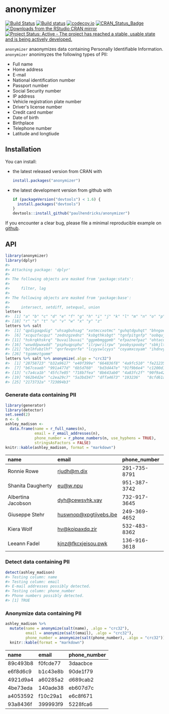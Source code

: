 <!-- README.md is generated from README.Rmd. Please edit that file -->
anonymizer
==========

[![Build Status](https://travis-ci.org/paulhendricks/anonymizer.png?branch=master)](https://travis-ci.org/paulhendricks/anonymizer) [![Build status](https://ci.appveyor.com/api/projects/status/qu5j8q9wvit2i3pe/branch/master?svg=true)](https://ci.appveyor.com/project/paulhendricks/anonymizer/branch/master) [![codecov.io](http://codecov.io/github/paulhendricks/anonymizer/coverage.svg?branch=master)](http://codecov.io/github/paulhendricks/anonymizer?branch=master) [![CRAN\_Status\_Badge](http://www.r-pkg.org/badges/version/anonymizer)](http://cran.r-project.org/package=anonymizer) [![Downloads from the RStudio CRAN mirror](http://cranlogs.r-pkg.org/badges/anonymizer)](http://cran.rstudio.com/package=anonymizer) [![Project Status: Active - The project has reached a stable, usable state and is being actively developed.](http://www.repostatus.org/badges/0.1.0/active.svg)](http://www.repostatus.org/#active)

`anonymizer` anaonymizes data containing Personally Identifiable Information. `anonymizer` anonimyzes the following types of PII:

-   Full name
-   Home address
-   E-mail
-   National identification number
-   Passport number
-   Social Security number
-   IP address
-   Vehicle registration plate number
-   Driver's license number
-   Credit card number
-   Date of birth
-   Birthplace
-   Telephone number
-   Latitude and longtiude

Installation
------------

You can install:

-   the latest released version from CRAN with

    ``` r
    install.packages("anonymizer")
    ```

-   the latest development version from github with

    ``` r
    if (packageVersion("devtools") < 1.6) {
      install.packages("devtools")
    }
    devtools::install_github("paulhendricks/anonymizer")
    ```

If you encounter a clear bug, please file a minimal reproducible example on [github](https://github.com/paulhendricks/anonymizer/issues).

API
---

``` r
library(anonymizer)
library(dplyr)
#> 
#> Attaching package: 'dplyr'
#> 
#> The following objects are masked from 'package:stats':
#> 
#>     filter, lag
#> 
#> The following objects are masked from 'package:base':
#> 
#>     intersect, setdiff, setequal, union
letters
#>  [1] "a" "b" "c" "d" "e" "f" "g" "h" "i" "j" "k" "l" "m" "n" "o" "p" "q"
#> [18] "r" "s" "t" "u" "v" "w" "x" "y" "z"
letters %>% salt
#>  [1] "qpdigaqpdig" "uhsagbuhsag" "xotmccxotmc" "guhqtdguhqt" "bhngoebhngo"
#>  [6] "xcquzfxcquz" "zednzgzednz" "ksbgthksbgt" "tgnfpitgnfp" "oobqujoobqu"
#> [11] "hskrqkhskrq" "buvailbuvai" "ggpmbmggpmb" "efpaznefpaz" "ohtacoohtac"
#> [16] "wxwddpwxwdd" "psphuqpsphu" "ilrpwrilrpw" "poobyspooby" "sbkjltsbkjl"
#> [21] "bzlhfubzlhf" "qnrfevqnrfe" "lcyyswlcyys" "coyamxcoyam" "ihdnvyihdnv"
#> [26] "tgommztgomm"
letters %>% salt %>% anonymize(.algo = "crc32")
#>  [1] "28758723" "b32a9617" "e40f399e" "664836f8" "4a9fc510" "fe212359"
#>  [7] "b67ceaeb" "991a477d" "6b5d760"  "bd3d447e" "91f9b6e4" "c1200d1c"
#> [13] "c7a4ca1b" "45fc7e05" "718b7fea" "8b643ab0" "4a83fc2f" "90f9a426"
#> [19] "662b4d2e" "c2ea29c7" "5a3bd347" "dffa4673" "193236"   "8cfd61a6"
#> [25] "2173732a" "723094b3"
```

### Generate data containing PII

``` r
library(generator)
library(detector)
set.seed(2)
n <- 6
ashley_madison <- 
  data.frame(name = r_full_names(n), 
             email = r_email_addresses(n), 
             phone_number = r_phone_numbers(n, use_hyphens = TRUE), 
             stringsAsFactors = FALSE)
knitr::kable(ashley_madison, format = "markdown")
```

| name               | email                    | phone\_number |
|:-------------------|:-------------------------|:--------------|
| Ronnie Rowe        | <rjudh@m.dix>            | 291-735-8791  |
| Shanita Daugherty  | <eu@w.npu>               | 951-387-3742  |
| Albertina Jacobson | <dyh@cewsvhk.vay>        | 732-917-3645  |
| Giuseppe Stehr     | <huswnop@xpgtjivebs.ibe> | 249-369-4652  |
| Kiera Wolf         | <hv@koipaxdq.zir>        | 532-483-8362  |
| Leeann Fadel       | <kjnz@fkcxjeisou.pwk>    | 136-916-3618  |

### Detect data containing PII

``` r
detect(ashley_madison)
#> Testing column: name
#> Testing column: email
#> E-mail addresses possibly detected.
#> Testing column: phone_number
#> Phone numbers possibly detected.
#> [1] TRUE
```

### Anonymize data containing PII

``` r
ashley_madison %>% 
  mutate(name = anonymize(salt(name), .algo = "crc32"), 
         email = anonymize(salt(email), .algo = "crc32"), 
         phone_number = anonymize(salt(phone_number), .algo = "crc32")) %>% 
  knitr::kable(format = "markdown")
```

| name     | email    | phone\_number |
|:---------|:---------|:--------------|
| 89c493b8 | f0fcde77 | 3daacbce      |
| e6f8d6c9 | b1c43e8b | 90de1f79      |
| 4921d9a4 | a60285a2 | d689cab2      |
| 4be73eda | 140ade38 | eb607d7c      |
| a4053592 | f10c29a1 | e6c8f671      |
| 93a8436f | 399993f9 | 5228fca6      |
